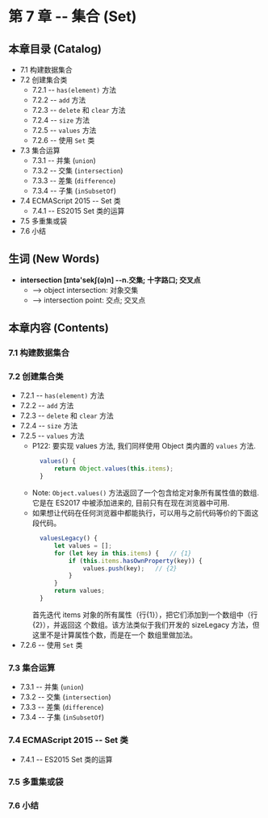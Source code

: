 # 第 7 章 -- 集合 (Set)

## 本章目录 (Catalog)
- 7.1 构建数据集合
- 7.2 创建集合类
    + 7.2.1 -- `has(element)` 方法
    + 7.2.2 -- `add` 方法
    + 7.2.3 -- `delete` 和 `clear` 方法
    + 7.2.4 -- `size` 方法
    + 7.2.5 -- `values` 方法
    + 7.2.6 -- 使用 `Set` 类
- 7.3 集合运算
    + 7.3.1 -- 并集 (`union`)
    + 7.3.2 -- 交集 (`intersection`)
    + 7.3.3 -- 差集 (`difference`)
    + 7.3.4 -- 子集 (`inSubsetOf`)
- 7.4 ECMAScript 2015 -- Set 类
    + 7.4.1 -- ES2015 Set 类的运算
- 7.5 多重集或袋
- 7.6 小结


## 生词 (New Words)
- **intersection [ɪntə'sekʃ(ə)n] --n.交集; 十字路口; 交叉点**
    + --> object intersection: 对象交集
    + --> intersection point: 交点; 交叉点


## 本章内容 (Contents)
### 7.1 构建数据集合
### 7.2 创建集合类
- 7.2.1 -- `has(element)` 方法
- 7.2.2 -- `add` 方法
- 7.2.3 -- `delete` 和 `clear` 方法
- 7.2.4 -- `size` 方法
- 7.2.5 -- `values` 方法
    + P122: 要实现 values 方法, 我们同样使用 Object 类内置的 `values` 方法.
      ```javascript
        values() {
            return Object.values(this.items);
        }
      ```
    + Note: `Object.values()` 方法返回了一个包含给定对象所有属性值的数组. 它是在 
      ES2017 中被添加进来的, 目前只有在现在浏览器中可用.
    + 如果想让代码在任何浏览器中都能执行，可以用与之前代码等价的下面这段代码。
      ```javascript
        valuesLegacy() {
            let values = [];
            for (let key in this.items) {   // {1}
                if (this.items.hasOwnProperty(key)) {
                    values.push(key);   // {2}
                }
            }
            return values;
        }
      ```
      首先迭代 items 对象的所有属性（行{1}），把它们添加到一个数组中（行{2}），并返回这
      个数组。该方法类似于我们开发的 sizeLegacy 方法，但这里不是计算属性个数，而是在一个
      数组里做加法。
- 7.2.6 -- 使用 `Set` 类
### 7.3 集合运算
- 7.3.1 -- 并集 (`union`)
- 7.3.2 -- 交集 (`intersection`)
- 7.3.3 -- 差集 (`difference`)
- 7.3.4 -- 子集 (`inSubsetOf`)
### 7.4 ECMAScript 2015 -- Set 类
- 7.4.1 -- ES2015 Set 类的运算
### 7.5 多重集或袋
### 7.6 小结



